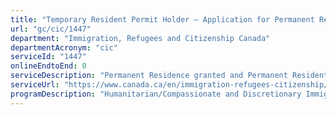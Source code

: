 ```yaml
---
title: "Temporary Resident Permit Holder – Application for Permanent Residence"
url: "gc/cic/1447"
department: "Immigration, Refugees and Citizenship Canada"
departmentAcronym: "cic"
serviceId: "1447"
onlineEndtoEnd: 0
serviceDescription: "Permanent Residence granted and Permanent Resident card issued to the holder of a Temporary Residence Permit who meets eligibility criteria related to the period for which they have lived in Canada with a Temporary Resident Permit."
serviceUrl: "https://www.canada.ca/en/immigration-refugees-citizenship/services/application/application-forms-guides/guide-5554-applying-remain-canada-temporary-resident-permit-holder.html"
programDescription: "Humanitarian/Compassionate and Discretionary Immigration"
---
```

